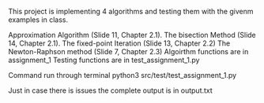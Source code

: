 This project is implementing 4 algorithms and testing them with the givenm examples in class.

Approximation Algorithm (Slide 11, Chapter 2.1).
The bisection Method (Slide 14, Chapter 2.1).
The fixed-point Iteration (Slide 13, Chapter 2.2)
The Newton-Raphson method (Slide 7, Chapter 2.3)
Algoirthm functions are in assignment_1 Testing functions are in test_assignment_1.py

Command run through terminal python3 src/test/test_assignment_1.py

Just in case there is issues the complete output is in output.txt
